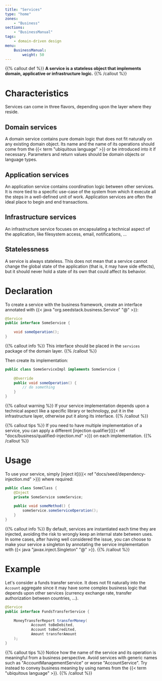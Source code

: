 ```yaml
---
title: "Services"
type: "home"
zones:
    - "Business"
sections:
    - "BusinessManual"
tags:
    - domain-driven design
menu:
    BusinessManual:
        weight: 50
---
```


{{% callout def %}}
**A service is a stateless object that implements domain, applicative or infrastructure logic.**
{{% /callout %}}
<!--more-->

# Characteristics

Services can come in three flavors, depending upon the layer where they reside.

## Domain services

A domain service contains pure domain logic that does not fit naturally on any existing domain object. Its name and the name 
of its operations should come from the {{< term "ubiquitous language" >}} or be introduced into it if necessary. 
Parameters and return values should be domain objects or language types.

## Application services

An application service contains coordination logic between other services. It is more tied to a specific use-case 
of the system from which it execute all the steps in a well-defined unit of work. Application services are often the 
ideal place to begin and end transactions.

## Infrastructure services

An infrastructure service focuses on encapsulating a technical aspect of the application, like filesystem access, 
email, notifications, ...   

## Statelessness

A service is always stateless. This does not mean that a service cannot change the global state of the application
(that is, it may have side effects), but it should never hold a state of its own that could affect its behavior.

# Declaration

To create a service with the business framework, create an interface annotated with {{< java "org.seedstack.business.Service" "@" >}}:

```java
@Service
public interface SomeService {
    
    void someOperation();
}
```

{{% callout info %}}
This interface should be placed in the `services` package of the domain layer.
{{% /callout %}}

Then create its implementation:

```java
public class SomeServiceImpl implements SomeService {
    
    @Override
    public void someOperation() {
        // do something        
    }
}
```

{{% callout warning %}}
If your service implementation depends upon a technical aspect like a specific library or technology, put it in the 
infrastructure layer, otherwise put it along its interface.
{{% /callout %}}

{{% callout tips %}}
If you need to have multiple implementation of a service, you can apply a different [injection qualifier]({{< ref "docs/business/qualified-injection.md" >}}) 
on each implementation. 
{{% /callout %}}

# Usage

To use your service, simply [inject it]({{< ref "docs/seed/dependency-injection.md" >}}) where required: 

```java
public class SomeClass {
    @Inject
    private SomeService someService;
    
    public void someMethod() {
        someService.someServiceOperation();        
    }
}
```

{{% callout info %}}
By default, services are instantiated each time they are injected, avoiding the risk to wrongly keep an internal state 
between uses. In some cases, after having well considered the issue, you can choose to make your service a singleton by
annotating the service implementation with {{< java "javax.inject.Singleton" "@" >}}.
{{% /callout %}}

# Example

Let's consider a funds transfer service. It does not fit naturally into the `Account` aggregate since it may have some complex
business logic that depends upon other services (currency exchange rate, transfer authorization between countries, ...).

```java
@Service
public interface FundsTransferService {
    
    MoneyTransferReport transferMoney(
            Account toBeDebited,
            Account toBeCredited,
            Amount transferAmount
    );
}
```

{{% callout tips %}}
Notice how the name of the service and its operation is meaningful from a business perspective. Avoid services with generic 
names such as "AccountManagementService" or worse "AccountService". Try instead to convey business meaning by using names
from the {{< term "ubiquitous language" >}}.
{{% /callout %}}
